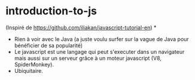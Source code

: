 # introduction-to-js

(Inspiré de https://github.com/iliakan/javascript-tutorial-en)
* 
* Rien à voir avec le Java (a juste voulu surfer sur la vague de Java pour bénéficier de sa popularité)
* Le javascript est une langage qui peut s'executer dans un navigateur mais aussi sur un serveur grâce à un moteur javascript (V8, SpiderMonkey).
* Ubiquitaire.